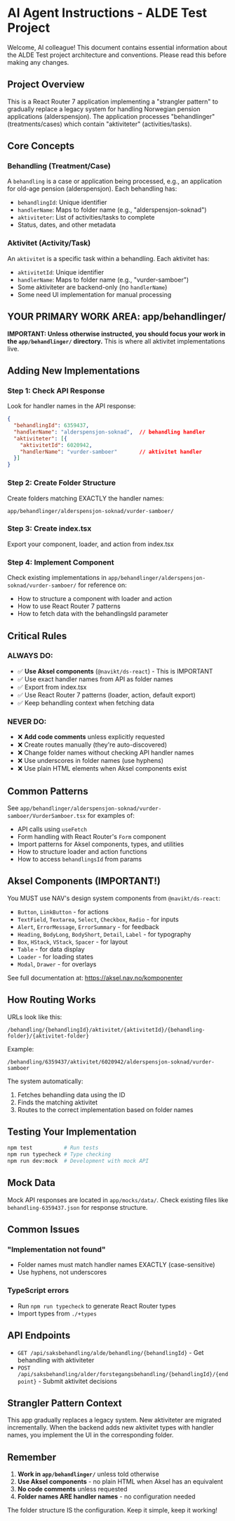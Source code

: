 # AI Agent Instructions - ALDE Test Project

Welcome, AI colleague! This document contains essential information about the ALDE Test project architecture and conventions. Please read this before making any changes.

## Project Overview

This is a React Router 7 application implementing a "strangler pattern" to gradually replace a legacy system for handling Norwegian pension applications (alderspensjon). The application processes "behandlinger" (treatments/cases) which contain "aktiviteter" (activities/tasks).

## Core Concepts

### Behandling (Treatment/Case)
A `behandling` is a case or application being processed, e.g., an application for old-age pension (alderspensjon). Each behandling has:
- `behandlingId`: Unique identifier
- `handlerName`: Maps to folder name (e.g., "alderspensjon-soknad")
- `aktiviteter`: List of activities/tasks to complete
- Status, dates, and other metadata

### Aktivitet (Activity/Task)
An `aktivitet` is a specific task within a behandling. Each aktivitet has:
- `aktivitetId`: Unique identifier
- `handlerName`: Maps to folder name (e.g., "vurder-samboer")
- Some aktiviteter are backend-only (no `handlerName`)
- Some need UI implementation for manual processing

## YOUR PRIMARY WORK AREA: app/behandlinger/

**IMPORTANT: Unless otherwise instructed, you should focus your work in the `app/behandlinger/` directory.** This is where all aktivitet implementations live.

## Adding New Implementations

### Step 1: Check API Response
Look for handler names in the API response:
```json
{
  "behandlingId": 6359437,
  "handlerName": "alderspensjon-soknad",  // behandling handler
  "aktiviteter": [{
    "aktivitetId": 6020942,
    "handlerName": "vurder-samboer"       // aktivitet handler
  }]
}
```

### Step 2: Create Folder Structure
Create folders matching EXACTLY the handler names:
```
app/behandlinger/alderspensjon-soknad/vurder-samboer/
```

### Step 3: Create index.tsx
Export your component, loader, and action from index.tsx

### Step 4: Implement Component
Check existing implementations in `app/behandlinger/alderspensjon-soknad/vurder-samboer/` for reference on:
- How to structure a component with loader and action
- How to use React Router 7 patterns
- How to fetch data with the behandlingsId parameter

## Critical Rules

### ALWAYS DO:
- ✅ **Use Aksel components** (`@navikt/ds-react`) - This is IMPORTANT
- ✅ Use exact handler names from API as folder names
- ✅ Export from index.tsx
- ✅ Use React Router 7 patterns (loader, action, default export)
- ✅ Keep behandling context when fetching data

### NEVER DO:
- ❌ **Add code comments** unless explicitly requested
- ❌ Create routes manually (they're auto-discovered)
- ❌ Change folder names without checking API handler names
- ❌ Use underscores in folder names (use hyphens)
- ❌ Use plain HTML elements when Aksel components exist

## Common Patterns

See `app/behandlinger/alderspensjon-soknad/vurder-samboer/VurderSamboer.tsx` for examples of:
- API calls using `useFetch` 
- Form handling with React Router's `Form` component
- Import patterns for Aksel components, types, and utilities
- How to structure loader and action functions
- How to access `behandlingsId` from params

## Aksel Components (IMPORTANT!)

You MUST use NAV's design system components from `@navikt/ds-react`:
- `Button`, `LinkButton` - for actions
- `TextField`, `Textarea`, `Select`, `Checkbox`, `Radio` - for inputs
- `Alert`, `ErrorMessage`, `ErrorSummary` - for feedback
- `Heading`, `BodyLong`, `BodyShort`, `Detail`, `Label` - for typography
- `Box`, `HStack`, `VStack`, `Spacer` - for layout
- `Table` - for data display
- `Loader` - for loading states
- `Modal`, `Drawer` - for overlays

See full documentation at: https://aksel.nav.no/komponenter

## How Routing Works

URLs look like this:
```
/behandling/{behandlingId}/aktivitet/{aktivitetId}/{behandling-folder}/{aktivitet-folder}
```

Example:
```
/behandling/6359437/aktivitet/6020942/alderspensjon-soknad/vurder-samboer
```

The system automatically:
1. Fetches behandling data using the ID
2. Finds the matching aktivitet
3. Routes to the correct implementation based on folder names

## Testing Your Implementation

```bash
npm test          # Run tests
npm run typecheck # Type checking
npm run dev:mock  # Development with mock API
```

## Mock Data

Mock API responses are located in `app/mocks/data/`. Check existing files like `behandling-6359437.json` for response structure.

## Common Issues

### "Implementation not found"
- Folder names must match handler names EXACTLY (case-sensitive)
- Use hyphens, not underscores

### TypeScript errors
- Run `npm run typecheck` to generate React Router types
- Import types from `./+types`

## API Endpoints

- `GET /api/saksbehandling/alde/behandling/{behandlingId}` - Get behandling with aktiviteter
- `POST /api/saksbehandling/alder/forstegangsbehandling/{behandlingId}/{endpoint}` - Submit aktivitet decisions

## Strangler Pattern Context

This app gradually replaces a legacy system. New aktiviteter are migrated incrementally. When the backend adds new aktivitet types with handler names, you implement the UI in the corresponding folder.

## Remember

1. **Work in `app/behandlinger/`** unless told otherwise
2. **Use Aksel components** - no plain HTML when Aksel has an equivalent
3. **No code comments** unless requested
4. **Folder names ARE handler names** - no configuration needed

The folder structure IS the configuration. Keep it simple, keep it working!